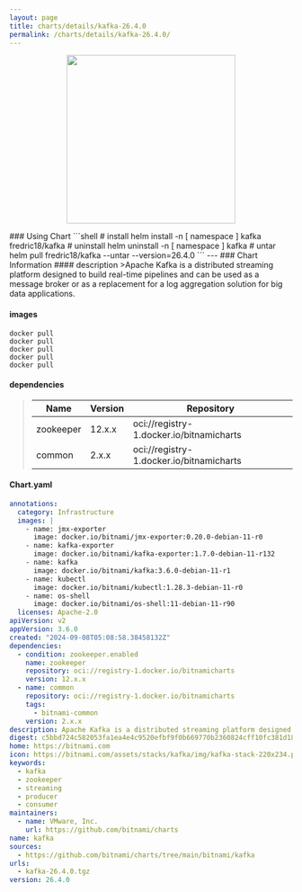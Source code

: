 ```yaml
---
layout: page
title: charts/details/kafka-26.4.0
permalink: /charts/details/kafka-26.4.0/
---
```

<p align="center">
    <img src="https://bitnami.com/assets/stacks/kafka/img/kafka-stack-220x234.png" width="300px" height="300px">
</p>
### Using Chart
```shell
# install
helm install -n [ namespace ] kafka fredric18/kafka
# uninstall
helm uninstall -n [ namespace ] kafka
# untar
helm pull fredric18/kafka --untar --version=26.4.0
```
---
### Chart Information
#### description
>Apache Kafka is a distributed streaming platform designed to build real-time pipelines and can be used as a message broker or as a replacement for a log aggregation solution for big data applications.
   
#### images
```shell
docker pull 
docker pull 
docker pull 
docker pull 
docker pull 
```
   
#### dependencies
>Name | Version | Repository
>---|---|---
>zookeeper | 12.x.x | oci://registry-1.docker.io/bitnamicharts
>common | 2.x.x | oci://registry-1.docker.io/bitnamicharts
   
#### Chart.yaml
```yaml
annotations:
  category: Infrastructure
  images: |
    - name: jmx-exporter
      image: docker.io/bitnami/jmx-exporter:0.20.0-debian-11-r0
    - name: kafka-exporter
      image: docker.io/bitnami/kafka-exporter:1.7.0-debian-11-r132
    - name: kafka
      image: docker.io/bitnami/kafka:3.6.0-debian-11-r1
    - name: kubectl
      image: docker.io/bitnami/kubectl:1.28.3-debian-11-r0
    - name: os-shell
      image: docker.io/bitnami/os-shell:11-debian-11-r90
  licenses: Apache-2.0
apiVersion: v2
appVersion: 3.6.0
created: "2024-09-08T05:08:58.38458132Z"
dependencies:
  - condition: zookeeper.enabled
    name: zookeeper
    repository: oci://registry-1.docker.io/bitnamicharts
    version: 12.x.x
  - name: common
    repository: oci://registry-1.docker.io/bitnamicharts
    tags:
      - bitnami-common
    version: 2.x.x
description: Apache Kafka is a distributed streaming platform designed to build real-time pipelines and can be used as a message broker or as a replacement for a log aggregation solution for big data applications.
digest: c5bbd724c582053fa1ea4e4c9520efbf9f0b669770b2360824cff10fc381d183
home: https://bitnami.com
icon: https://bitnami.com/assets/stacks/kafka/img/kafka-stack-220x234.png
keywords:
  - kafka
  - zookeeper
  - streaming
  - producer
  - consumer
maintainers:
  - name: VMware, Inc.
    url: https://github.com/bitnami/charts
name: kafka
sources:
  - https://github.com/bitnami/charts/tree/main/bitnami/kafka
urls:
  - kafka-26.4.0.tgz
version: 26.4.0
```
